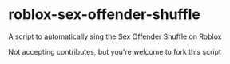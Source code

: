 # roblox-sex-offender-shuffle
A script to automatically sing the Sex Offender Shuffle on Roblox

Not accepting contributes, but you're welcome to fork this script
